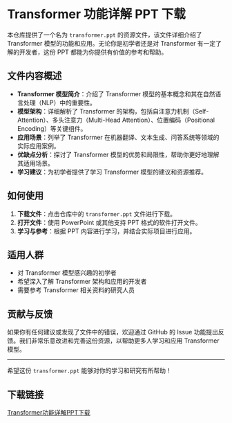 # Transformer 功能详解 PPT 下载

本仓库提供了一个名为 `transformer.ppt` 的资源文件，该文件详细介绍了 Transformer 模型的功能和应用。无论你是初学者还是对 Transformer 有一定了解的开发者，这份 PPT 都能为你提供有价值的参考和帮助。

## 文件内容概述

- **Transformer 模型简介**：介绍了 Transformer 模型的基本概念和其在自然语言处理（NLP）中的重要性。
- **模型架构**：详细解析了 Transformer 的架构，包括自注意力机制（Self-Attention）、多头注意力（Multi-Head Attention）、位置编码（Positional Encoding）等关键组件。
- **应用场景**：列举了 Transformer 在机器翻译、文本生成、问答系统等领域的实际应用案例。
- **优缺点分析**：探讨了 Transformer 模型的优势和局限性，帮助你更好地理解其适用场景。
- **学习建议**：为初学者提供了学习 Transformer 模型的建议和资源推荐。

## 如何使用

1. **下载文件**：点击仓库中的 `transformer.ppt` 文件进行下载。
2. **打开文件**：使用 PowerPoint 或其他支持 PPT 格式的软件打开文件。
3. **学习与参考**：根据 PPT 内容进行学习，并结合实际项目进行应用。

## 适用人群

- 对 Transformer 模型感兴趣的初学者
- 希望深入了解 Transformer 架构和应用的开发者
- 需要参考 Transformer 相关资料的研究人员

## 贡献与反馈

如果你有任何建议或发现了文件中的错误，欢迎通过 GitHub 的 Issue 功能提出反馈。我们非常乐意改进和完善这份资源，以帮助更多人学习和应用 Transformer 模型。

---

希望这份 `transformer.ppt` 能够对你的学习和研究有所帮助！

## 下载链接

[Transformer功能详解PPT下载](https://pan.quark.cn/s/3e2d3c127c30)